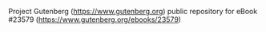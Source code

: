Project Gutenberg (https://www.gutenberg.org) public repository for eBook #23579 (https://www.gutenberg.org/ebooks/23579)
